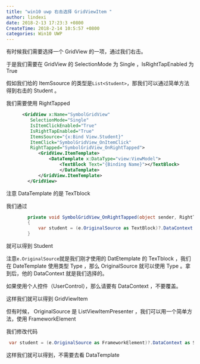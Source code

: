 ```yaml
---
title: "win10 uwp 右击选择 GridViewItem "
author: lindexi
date: 2018-2-13 17:23:3 +0800
CreateTime: 2018-2-14 10:5:57 +0800
categories: Win10 UWP
---
```


有时候我们需要选择一个 GridView 的一项，通过我们右击。

<!--more-->



<div id="toc"></div>

于是我们需要在 GridView 的 SelectionMode 为 Single ，IsRightTapEnabled 为True

假如我们给的 ItemSsource  的类型是`List<Student>`，那我们可以通过简单方法得到右击的 Student 。

我们需要使用 RightTapped 

		

```xml
      <GridView x:Name="SymbolGridView"
         SelectionMode="Single"
         IsItemClickEnabled="True"
         IsRightTapEnabled="True"
         ItemsSource="{x:Bind View.Student}"
         ItemClick="SymbolGridView_OnItemClick"
         RightTapped="SymbolGridView_OnRightTapped">
            <GridView.ItemTemplate>
                <DataTemplate x:DataType="view:ViewModel">
                    <TextBlock Text="{Binding Name}"></TextBlock>
                    </DataTemplate>
            </GridView.ItemTemplate>
        </GridView>

```

注意 DataTemplate 的是 TexTblock 

我们通过
		

```csharp
        private void SymbolGridView_OnRightTapped(object sender, RightTappedRoutedEventArgs e)
        {
            var student = (e.OriginalSource as TextBlock)?.DataContext as Student;
        }

```

就可以得到 Student

注意`e.OriginalSource`就是我们刚才使用的 DatEtemplate 的 TexTblock ，我们在 DateTemplate 使用类型 Type ，那么 OriginalSource 就可以使用 Type 。拿到后，他的 DataContext 就是我们选择的。

如果使用个人控件（UserControl），那么请要有 DataContext ，不要覆盖。

这样我们就可以得到 GridViewItem 

但有时候， OriginalSource 是 ListViewItemPresenter ，我们可以用一个简单方法，使用 FrameworkElement 

我们修改代码
        

```csharp
 var student = (e.OriginalSource as FrameworkElement)?.DataContext as Student;

```

这样我们就可以得到，不需要去看 DataTemplate 


